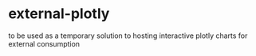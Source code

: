 # external-plotly
to be used as a temporary solution to hosting interactive plotly charts for external consumption
